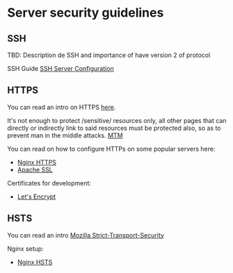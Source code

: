 # Server security guidelines

## SSH

TBD: Description de SSH and importance of have version 2 of protocol

SSH Guide [SSH Server
Configuration](https://wiki.archlinux.org/index.php/Secure_Shell#Configuration_2)

## HTTPS

You can read an intro on HTTPS
[here](https://en.wikipedia.org/wiki/HTTPS).

It's not enough to protect /sensitive/ resources only, all other pages
that can directly or indirectly link to said resources must be protected
also, so as to prevent man in the middle attacks.
[MTM](https://en.wikipedia.org/wiki/Man-in-the-middle_attack)

You can read on how to configure HTTPs on some popular servers here:

- [Nginx HTTPS](https://nginx.org/en/docs/http/configuring_https_servers.html)
- [Apache SSL](https://httpd.apache.org/docs/2.4/ssl/ssl_howto.html)

Certificates for development:

- [Let's Encrypt](https://letsencrypt.org/)

## HSTS

You can read an intro [Mozilla Strict-Transport-Security][msts]

[msts]: https://developer.mozilla.org/en-US/docs/Web/HTTP/Headers/Strict-Transport-Security

Nginx setup:

- [Nginx HSTS](https://www.nginx.com/blog/http-strict-transport-security-hsts-and-nginx/)